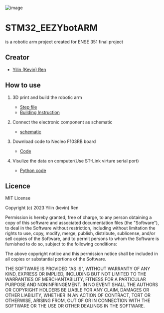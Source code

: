 ![image](https://user-images.githubusercontent.com/6381488/231981652-5baa8854-66ab-4632-bba6-52fa289f78e6.png)

# STM32_EEZYbotARM
is a robotic arm project created for ENSE 351 final project

## Creator
* [Yilin (Kevin) Ren](https://www.linkedin.com/in/yilin-ren-0ab784222/)

## How to use
1. 3D print and build the robotic arm 
    * [Step file](https://www.thingiverse.com/thing:1454048) 
    * [Building Instruction](https://www.instructables.com/EEZYbotARM/)

2. Connect the electronic component as schematic
    * [schematic](./schematic/STM32_EEZYbotARM_%20schematic.pdf)

3. Download code to Necleo F103RB board
    * [Code](./code)    

4. Visulize the data on computer(Use ST-Link virture serial port)
    * [Python code](./data_visulizer_source_code.pdf)

## Licence
MIT License

Copyright (c) 2023 Yilin (kevin) Ren

Permission is hereby granted, free of charge, to any person obtaining a copy
of this software and associated documentation files (the "Software"), to deal
in the Software without restriction, including without limitation the rights
to use, copy, modify, merge, publish, distribute, sublicense, and/or sell
copies of the Software, and to permit persons to whom the Software is
furnished to do so, subject to the following conditions:

The above copyright notice and this permission notice shall be included in all
copies or substantial portions of the Software.

THE SOFTWARE IS PROVIDED "AS IS", WITHOUT WARRANTY OF ANY KIND, EXPRESS OR
IMPLIED, INCLUDING BUT NOT LIMITED TO THE WARRANTIES OF MERCHANTABILITY,
FITNESS FOR A PARTICULAR PURPOSE AND NONINFRINGEMENT. IN NO EVENT SHALL THE
AUTHORS OR COPYRIGHT HOLDERS BE LIABLE FOR ANY CLAIM, DAMAGES OR OTHER
LIABILITY, WHETHER IN AN ACTION OF CONTRACT, TORT OR OTHERWISE, ARISING FROM,
OUT OF OR IN CONNECTION WITH THE SOFTWARE OR THE USE OR OTHER DEALINGS IN THE
SOFTWARE.
